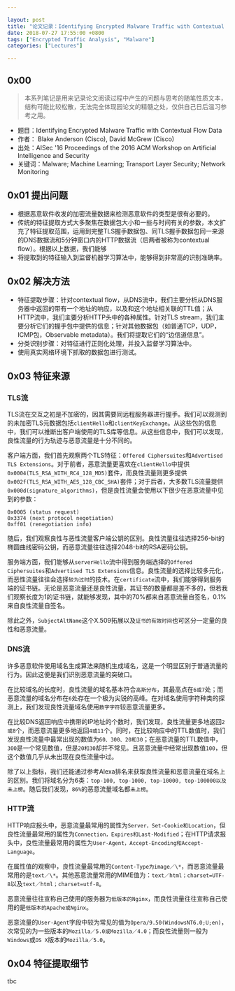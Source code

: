 ```yaml
---

layout: post
title: "论文记录：Identifying Encrypted Malware Traffic with Contextual Flow Data"
date: 2018-07-27 17:55:00 +0800
tags: ["Encrypted Traffic Analysis", "Malware"]
categories: ["Lectures"]

---
```


## 0x00
>本系列笔记是用来记录论文阅读过程中产生的问题与思考的随笔性质文本，结构可能比较松散，无法完全体现园论文的精髓之处，仅供自己日后温习参考之用。

* 题目：Identifying Encrypted Malware Traffic with Contextual Flow Data
* 作者： Blake Anderson (Cisco), David McGrew (Cisco)
* 出处：AISec '16 Proceedings of the 2016 ACM Workshop on Artificial Intelligence and Security
* 关键词：Malware; Machine Learning; Transport Layer Security; Network Monitoring

## 0x01 提出问题

* 根据恶意软件收发的加密流量数据来检测恶意软件的类型是很有必要的。
* 传统的特征提取方式大多聚焦在数据包大小和一些与时间有关的参数，本文扩充了特征提取范围，运用到完整TLS握手数据包、同TLS握手数据包同一来源的DNS数据流和5分钟窗口内的HTTP数据流（后两者被称为contextual flow）。根据以上数据，我们能够
* 将提取到的特征输入到监督机器学习算法中，能够得到非常高的识别准确率。<!-- more -->

## 0x02 解决方法

* 特征提取步骤：针对contextual flow，从DNS流中，我们主要分析从DNS服务器中返回的带有一个地址的响应，以及和这个地址相关联的TTL值；从HTTP流中，我们主要分析HTTP头中的各种属性。针对TLS stream，我们主要分析它们的握手包中提供的信息；针对其他数据包（如普通TCP，UDP，ICMP包，Observable metadata）。我们将提取它们的“边信道信息”。
* 分类识别步骤：对特征进行正则化处理，并投入监督学习算法中。
* 使用真实网络环境下抓取的数据包进行测试。

## 0x03 特征来源
### TLS流

TLS流在交互之初是不加密的，因其需要同远程服务器进行握手。我们可以观测到的未加密TLS元数据包括`clientHello`和`clientKeyExchange`。从这些包的信息中，我们可以推断出客户端使用的TLS库等信息。从这些信息中，我们可以发现，良性流量的行为轨迹与恶意流量是十分不同的。

客户端方面，我们首先观察两个TLS特征：`Offered Ciphersuites`和`Advertised TLS Extensions`。对于前者，恶意流量更喜欢在`clientHello`中提供`0x0004(TLS_RSA_WITH_RC4_128_MD5)`套件，而良性流量则更多提供`0x002f(TLS_RSA_WITH_AES_128_CBC_SHA)`套件；对于后者，大多数TLS流量提供`0x000d(signature_algorithms)`，但是良性流量会使用以下很少在恶意流量中见到的参数：

```
0x0005 (status request)
0x3374 (next protocol negotiation)
0xff01 (renegotiation info)
```

随后，我们观察良性与恶性流量客户端公钥的区别。良性流量往往选择256-bit的椭圆曲线密码公钥，而恶意流量往往选择2048-bit的RSA密码公钥。

服务端方面，我们能够从`serverHello`流中得到服务端选择的`Offered Ciphersuites`和`Advertised TLS Extensions`信息。良性流量的选择比较多元化，而恶性流量往往会选择`较为过时`的技术。在`certificate`流中，我们能够得到服务端的证书链。无论是恶意流量还是良性流量，其证书的数量都是差不多的，但若我们观察长度为1的证书链，就能够发现，其中的70%都来自恶意流量自签名，0.1%来自良性流量自签名。

除此之外，`SubjectAltName`这个X.509拓展以及`证书的有效时间`也可区分一定量的良性和恶意流量。

### DNS流

许多恶意软件使用域名生成算法来随机生成域名，这是一个明显区别于普通流量的行为。因此这便是我们识别恶意流量的突破口。

在比较域名的长度时，良性流量的域名基本符合`高斯分布`，其最高点在`6或7`处；而恶意流量的域名分布在`6`处存在一个极为尖锐的高峰。在对域名使用字符种类的探测上，我们发现良性流量域名使用`数字字符`较恶意流量更多。

在比较DNS返回响应中携带的IP地址的个数时，我们发现，良性流量更多地返回`2或8`个，而恶意流量更多地返回`4或11`个。同时，在比较响应中的TTL数值时，我们发现良性流量中最常出现的数值为`60、300、20和30`；在恶意流量的TTL数值中，`300`是一个常见数值，但是`20和30`却并不常见。且恶意流量中经常出现数值`100`，但这个数值几乎从未出现在良性流量中过。

除了以上指标，我们还能通过参考Alexa排名来获取良性流量和恶意流量在域名上的区别。我们将域名分为6类：`top-100, top-1000, top-10000, top-100000以及未上榜`。随后我们发现，`86%`的恶意流量域名都`未上榜`。

### HTTP流

HTTP响应报头中，恶意流量最常用的属性为`Server，Set-Cookie和Location`，但良性流量最常用的属性为`Connection，Expires和Last-Modified`；在HTTP请求报头中，良性流量最常用的属性为`User-Agent，Accept-Encoding和Accept-Language`。

在属性值的观察中，良性流量最常用的`Content-Type为image／\*`，而恶意流量最常用的是`text／\*`。其他恶意流量常用的MIME值为：`text／html；charset=UTF-8`以及`text／html；charset=utf-8`。

恶意流量往往宣称自己使用的服务器为`低版本的Nginx`，而良性流量往往宣称自己使用的是`低版本的Apache或Nginx`。

恶意流量的`User-Agent`字段中较为常见的值为`Opera/9.50(WindowsNT6.0;U;en)`，次常见的为一些版本的`Mozilla／5.0或Mozilla／4.0`；而良性流量则一般为`Windows`或`OS X`版本的`Mozilla／5.0`。

## 0x04 特征提取细节

tbc
